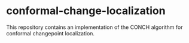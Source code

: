 # conformal-change-localization
This repository contains an implementation of the CONCH algorithm for conformal changepoint localization.
